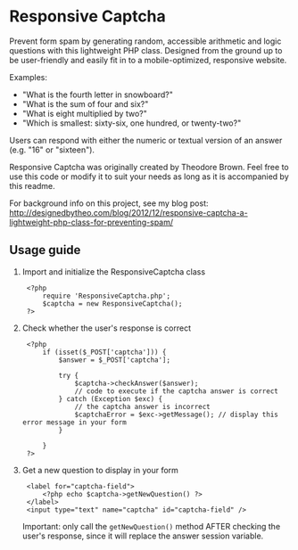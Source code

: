 Responsive Captcha
==================

Prevent form spam by generating random, accessible arithmetic and logic questions with this lightweight PHP class. Designed from the ground up to be user-friendly and easily fit in to a mobile-optimized, responsive website.

Examples:

* "What is the fourth letter in snowboard?"
* "What is the sum of four and six?"
* "What is eight multiplied by two?"
* "Which is smallest: sixty-six, one hundred, or twenty-two?"

Users can respond with either the numeric or textual version of an answer (e.g. "16" or "sixteen").

Responsive Captcha was originally created by Theodore Brown. Feel free to use this code or modify it to suit your needs as long as it is accompanied by this readme.

For background info on this project, see my blog post: http://designedbytheo.com/blog/2012/12/responsive-captcha-a-lightweight-php-class-for-preventing-spam/

Usage guide
-----------

1. Import and initialize the ResponsiveCaptcha class

        <?php
            require 'ResponsiveCaptcha.php';
            $captcha = new ResponsiveCaptcha();
        ?>

2. Check whether the user's response is correct

        <?php
            if (isset($_POST['captcha'])) {
                $answer = $_POST['captcha'];
        
                try {
                    $captcha->checkAnswer($answer);
                    // code to execute if the captcha answer is correct
                } catch (Exception $exc) {
                    // the captcha answer is incorrect
                    $captchaError = $exc->getMessage(); // display this error message in your form
                }

            }
        ?>

3. Get a new question to display in your form

        <label for="captcha-field">
            <?php echo $captcha->getNewQuestion() ?>
        </label>
        <input type="text" name="captcha" id="captcha-field" />

    Important: only call the `getNewQuestion()` method AFTER checking the user's response, since it will replace the answer session variable.
